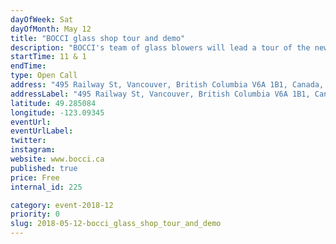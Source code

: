 ```yaml
---
dayOfWeek: Sat
dayOfMonth: May 12
title: "BOCCI glass shop tour and demo"
description: "BOCCI's team of glass blowers will lead a tour of the new Railtown glass studio and demo the most recent BOCCI products, 84 + 87. <br> "
startTime: 11 & 1
endTime: 
type: Open Call
address: "495 Railway St, Vancouver, British Columbia V6A 1B1, Canada, Vancouver, BC, Canada"
addressLabel: "495 Railway St, Vancouver, British Columbia V6A 1B1, Canada"
latitude: 49.285084
longitude: -123.09345
eventUrl: 
eventUrlLabel: 
twitter: 
instagram: 
website: www.bocci.ca
published: true
price: Free
internal_id: 225

category: event-2018-12
priority: 0
slug: 2018-05-12-bocci_glass_shop_tour_and_demo
---
```

